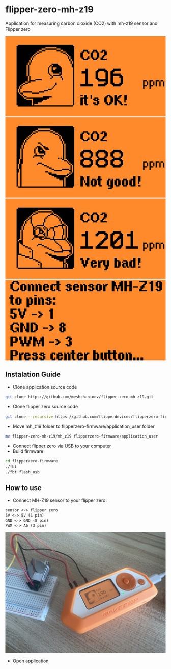 # flipper-zero-mh-z19
Application for measuring carbon dioxide (CO2) with mh-z19 sensor and Flipper zero

![Ok ppm](.github/assets/Ok.png)
![Bad ppm](.github/assets/bad.png)
![Very bad ppm](.github/assets/Very.png)
![Setup](.github/assets/setup.png)



## Instalation Guide
- Clone application source code
```bash
git clone https://github.com/meshchaninov/flipper-zero-mh-z19.git
```
- Clone flipper zero source code
```bash
git clone --recursive https://github.com/flipperdevices/flipperzero-firmware.git
```
- Move mh_z19 folder to flipperzero-firmware/application_user folder
```bash
mv flipper-zero-mh-z19/mh_z19 flipperzero-firmware/application_user
```
- Connect flipper zero via USB to your computer
- Build firmware
```bash
cd flipperzero-firmware
./fbt
./fbt flash_usb
```

## How to use
- Connect MH-Z19 sensor to your flipper zero:
```
sensor <-> flipper zero
5V <-> 5V (1 pin)
GND <-> GND (8 pin)
PWM <-> A6 (3 pin)
```
![setup](.github/assets/setup2.jpeg)
- Open application
